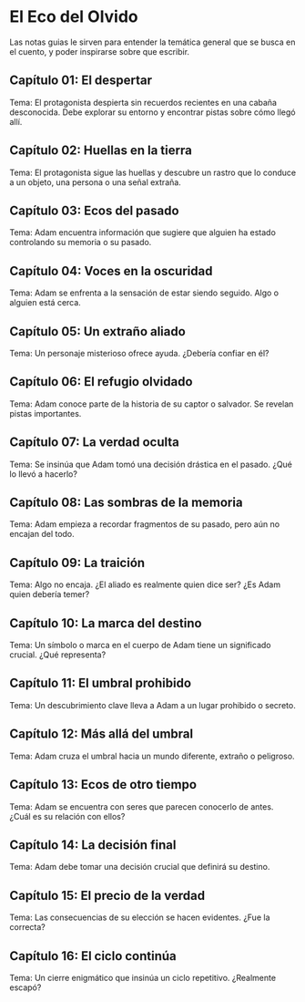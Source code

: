 # El Eco del Olvido

Las notas guias le sirven para entender la temática general que se busca en el cuento, y poder inspirarse sobre que escribir.

## Capítulo 01: El despertar
Tema: El protagonista despierta sin recuerdos recientes en una cabaña desconocida. Debe explorar su entorno y encontrar pistas sobre cómo llegó allí.

## Capítulo 02: Huellas en la tierra
Tema: El protagonista sigue las huellas y descubre un rastro que lo conduce a un objeto, una persona o una señal extraña.

## Capítulo 03: Ecos del pasado
Tema: Adam encuentra información que sugiere que alguien ha estado controlando su memoria o su pasado.

## Capítulo 04: Voces en la oscuridad
Tema: Adam se enfrenta a la sensación de estar siendo seguido. Algo o alguien está cerca.

## Capítulo 05: Un extraño aliado
Tema: Un personaje misterioso ofrece ayuda. ¿Debería confiar en él?

## Capítulo 06: El refugio olvidado
Tema: Adam conoce parte de la historia de su captor o salvador. Se revelan pistas importantes.

## Capítulo 07: La verdad oculta
Tema: Se insinúa que Adam tomó una decisión drástica en el pasado. ¿Qué lo llevó a hacerlo?

## Capítulo 08: Las sombras de la memoria
Tema: Adam empieza a recordar fragmentos de su pasado, pero aún no encajan del todo.

## Capítulo 09: La traición
Tema: Algo no encaja. ¿El aliado es realmente quien dice ser? ¿Es Adam quien debería temer?

## Capítulo 10: La marca del destino
Tema: Un símbolo o marca en el cuerpo de Adam tiene un significado crucial. ¿Qué representa?

## Capítulo 11: El umbral prohibido
Tema: Un descubrimiento clave lleva a Adam a un lugar prohibido o secreto.

## Capítulo 12: Más allá del umbral
Tema: Adam cruza el umbral hacia un mundo diferente, extraño o peligroso.

## Capítulo 13: Ecos de otro tiempo
Tema: Adam se encuentra con seres que parecen conocerlo de antes. ¿Cuál es su relación con ellos?

## Capítulo 14: La decisión final
Tema: Adam debe tomar una decisión crucial que definirá su destino.

## Capítulo 15: El precio de la verdad
Tema: Las consecuencias de su elección se hacen evidentes. ¿Fue la correcta?

## Capítulo 16: El ciclo continúa
Tema: Un cierre enigmático que insinúa un ciclo repetitivo. ¿Realmente escapó?
